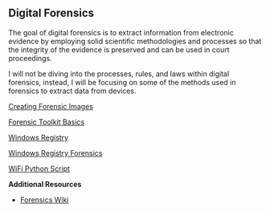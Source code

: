 ## Digital Forensics
The goal of digital forensics is to extract information from electronic evidence by employing solid scientific methodologies and processes so that the integrity of the evidence is preserved and can be used in court proceedings.

I will not be diving into the processes, rules, and laws within digital forensics, instead, I will be focusing on some of the methods used in forensics to extract data from devices.

<a href="creating-images">Creating Forensic Images</a>

<a href="ftk-basics">Forensic Toolkit Basics</a>

<a href="registry">Windows Registry</a>

<a href="registry-forensics">Windows Registry Forensics</a>

<a href="wifi-script">WiFi Python Script</a>

**Additional Resources**
<ul>
    <li><a href="https://forensicswiki.xyz/page/Main_Page" target="_blank">Forensics Wiki</a></li>
</ul>

